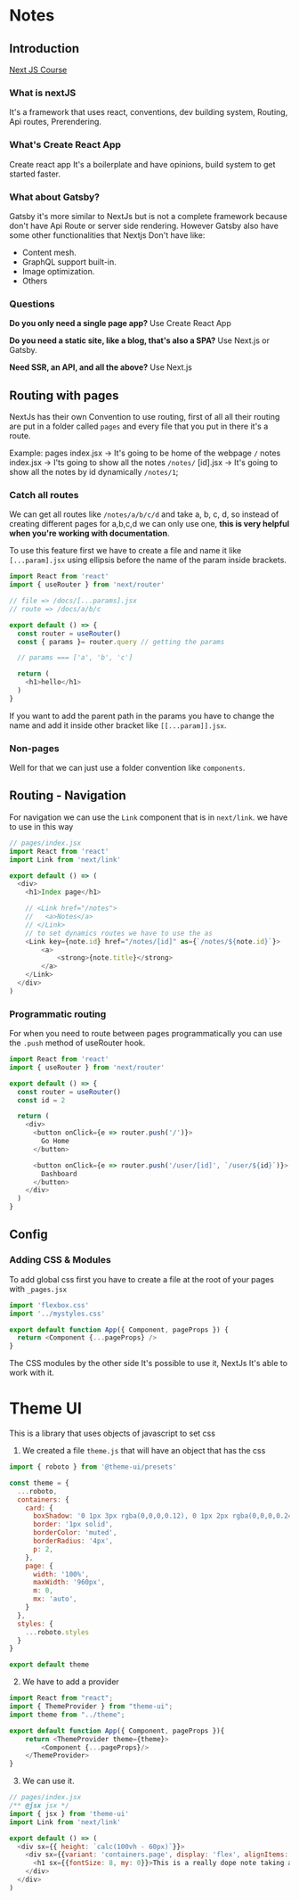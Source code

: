 # Notes

## Introduction

[Next JS Course ](https://hendrixer.github.io/nextjs-course)


### What is nextJS

It's a framework that uses react, conventions, dev building system, Routing, Api routes, Prerendering.

### What's Create React App

Create react app It's a boilerplate and have opinions, build system to get started faster.

### What about Gatsby?

Gatsby it's more similar to NextJs but is not a complete framework because don't have Api Route or server side rendering.
However Gatsby also have some other functionalities that Nextjs Don't have like:
- Content mesh.
- GraphQL support built-in.
- Image optimization.
- Others

### Questions 
**Do you only need a single page app?**
Use Create React App

**Do you need a static site, like a blog, that's also a SPA?**
Use Next.js or Gatsby.

**Need SSR, an API, and all the above?**
Use Next.js

## Routing with pages
NextJs has their own Convention to use routing, first of all all their routing are put in a folder called `pages` and every file that you put in there it's a route.

Example: 
pages
  index.jsx -> It's going to be home of the webpage `/`
  notes
    index.jsx -> I'ts going to show all the notes `/notes/`
    [id].jsx -> It's going to show all the notes by id dynamically `/notes/1`;

### Catch all routes

We can get all routes like `/notes/a/b/c/d` and take a, b, c, d, so instead of creating different pages for a,b,c,d we can only use one, **this is very helpful when you're working with documentation**.

To use this feature first we have to create a file and name it like `[...param].jsx` using ellipsis before the name of the param inside brackets.

```JAVASCRIPT
import React from 'react'
import { useRouter } from 'next/router'

// file => /docs/[...params].jsx
// route => /docs/a/b/c

export default () => {
  const router = useRouter()
  const { params }= router.query // getting the params

  // params === ['a', 'b', 'c']

  return (
    <h1>hello</h1>
  )
}
```

If you want to add the parent path in the params you have to change the name and add it inside other bracket like `[[...param]].jsx`.

### Non-pages

Well for that we can just use a folder convention like `components`.

## Routing - Navigation

For navigation we can use the `Link` component that is in `next/link`. 
we have to use in this way

```JAVASCRIPT
// pages/index.jsx
import React from 'react'
import Link from 'next/link'

export default () => (
  <div>
    <h1>Index page</h1>

    // <Link href="/notes">
    //   <a>Notes</a>
    // </Link>
    // to set dynamics routes we have to use the as
    <Link key={note.id} href="/notes/[id]" as={`/notes/${note.id}`}>
        <a>
            <strong>{note.title}</strong>
        </a>
    </Link>
  </div> 
)
```

### Programmatic routing

For when you need to route between pages programmatically you can use the `.push` method of useRouter hook.

```JAVASCRIPt
import React from 'react'
import { useRouter } from 'next/router'

export default () => {
  const router = useRouter()
  const id = 2

  return (
    <div>
      <button onClick={e => router.push('/')}>
        Go Home
      </button>

      <button onClick={e => router.push('/user/[id]', `/user/${id}`)}>
        Dashboard
      </button>
    </div>
  )
}
```

## Config

### Adding CSS & Modules

To add global css first you have to create a file at the root of your pages with `_pages.jsx`

```JAVASCRIPT
import 'flexbox.css'
import '../mystyles.css'

export default function App({ Component, pageProps }) {
  return <Component {...pageProps} />
}
```

The CSS modules by the other side It's possible to use it, NextJs It's able to work with it.

# Theme UI

This is a library that uses objects of javascript to set css

1. We created a file `theme.js` that will have an object that has the css
```javascript
import { roboto } from '@theme-ui/presets'

const theme = {
  ...roboto,
  containers: {
    card: {
      boxShadow: '0 1px 3px rgba(0,0,0,0.12), 0 1px 2px rgba(0,0,0,0.24)',
      border: '1px solid',
      borderColor: 'muted',
      borderRadius: '4px',
      p: 2,
    },
    page: {
      width: '100%',
      maxWidth: '960px',
      m: 0,
      mx: 'auto',
    }
  },
  styles: {
    ...roboto.styles
  }
}

export default theme
```

2. We have to add a provider


```javascript
import React from "react";
import { ThemeProvider } from "theme-ui";
import theme from "../theme";

export default function App({ Component, pageProps }){
    return <ThemeProvider theme={theme}>
        <Component {...pageProps}/>
    </ThemeProvider>
}
```

3. We can use it.

```javascript
// pages/index.jsx
/** @jsx jsx */
import { jsx } from 'theme-ui'
import Link from 'next/link'

export default () => (
  <div sx={{ height: `calc(100vh - 60px)`}}>
    <div sx={{variant: 'containers.page', display: 'flex', alignItems: 'center', height: '100%'}}>
      <h1 sx={{fontSize: 8, my: 0}}>This is a really dope note taking app.</h1>
    </div>
  </div> 
)
```